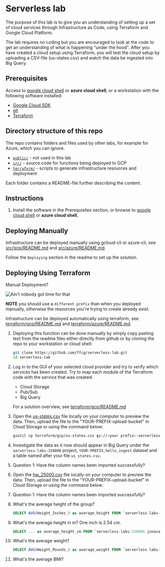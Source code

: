 # Serverless lab

The purpose of this lab is to give you an understanding of setting up a set of cloud services through Infrastructure as Code, using Terraform and Google Cloud Platform.

The lab requires no coding but you are encouraged to look at the code to get an understanding of what is happening "under the hood". After you have created a cloud setup using Terraform, you will test the cloud setup by uploading a CSV-file (us-states.csv) and watch the data be ingested into Big Query.

## Prerequisites

Access to [google cloud shell](https://console.cloud.google.com/home/dashboard?project=serverless-labs-328806&cloudshell=true) or **azure cloud shell**, or a workstation with the following software installed:

* [Google Cloud SDK](https://cloud.google.com/sdk)
* [git](https://git-scm.com/)
* [Terraform](https://learn.hashicorp.com/tutorials/terraform/install-cli)

## Directory structure of this repo

The repo contains folders and files used by other labs, for example for Azure, which you can ignore. 

* [`public/`](./public)  - not used in this lab
* [`src/`](./src)  - source code for functions being deployed to GCP
* [`terraform/`](./terraform)  - scripts to generate infrastructure resources and deployment

Each folder contains a README-file further describing the content.

## Instructions

1. Install the software in the Prerequisites section, or browse to [google cloud shell](https://console.cloud.google.com/home/dashboard?project=serverless-labs-328806&cloudshell=true) or **azure cloud shell**,

## Deploying Manually

Infrastructure can be deployed manually using gcloud-cli or azure-cli, see [src/gcp/README.md](src/gcp/README.md) and [src/azure/README.md](src/azure/README.md).

Follow the `Deploying` section in the readme to set up the solution.

## Deploying Using Terraform

Manual Deployment?

![Ain't nobody got time for that](https://media0.giphy.com/media/bWM2eWYfN3r20/giphy.webp?cid=ecf05e4761b2pi0htcs4yrztb3jpp8lfba29cmfjme6r50mo&rid=giphy.webp&ct=g)

**NOTE** you should use a `different prefix` than when you deployed manually, otherwise the resources you're trying to create already exist.

Infrastructure can be deployed automatically using terraform, see [terraform/gcp/README.md](terraform/gcp/README.md) and [terraform/azure/README.md](terraform/azure/README.md).

1. Deploying this function can be done manually by simply copy pasting text from the readme files either directly from github or by cloning the repo to your workstation or cloud shell:

    ```sh
    git clone https://github.com/ffcg/serverless-lab.git
    cd serverless-lab
    ```

1. Log in to the GUI of your selected cloud provider and try to verify which services has been created. Try to map each module of the Terraform code with the service that was created:

    - Cloud Storage
    - Pub/Sub
    - Big Query

    For a solution overview, see [terraform/gcp/README.md](./terraform/gcp/README.md)

1. Open the [us-states.csv](terraform/gcp/us-states.csv) file locally on your computer to preview the data. Then, upload the file to the "YOUR-PREFIX-upload-bucket" in Cloud Storage or using the command below: 

    ```sh
    gsutil cp terraform/gcp/us-states.csv gs://<your prefix>-serverless-labs-328806-upload-bucket
    ```

1. Investigate the data as it now should appear in Big Query under the `serverless-labs-328806` project, `YOUR-PREFIX_hello_ingest` dataset and a table named after your file `us_states.csv`.

1. Question 1: Have the column names been imported successfully?

1. Open the [hw_25000.csv](terraform/gcp/hw_25000.csv) file locally on your computer to preview the data. Then, upload the file to the "YOUR-PREFIX-upload-bucket" in Cloud Storage or using the command below: 

1. Question 1: Have the column names been imported successfully?

1. What's the average height of the group?

    ```sql
    SELECT AVG(Height_Inches_) as average_height FROM `serverless-labs-328806.<your prefix>_hello_ingest.hw_25000_csv`
    ```

1. What's the average height in m? One inch is 2.54 cm.

    ```sql
    SELECT ... as average_height_cm FROM `serverless-labs-328806.jonasahnstedt_hello_ingest.hw_25000_csv`
    ```

1. What's the average weight?

    ```sql
    SELECT AVG(Weight_Pounds_) as average_weight FROM `serverless-labs-328806.jonasahnstedt_hello_ingest.hw_25000_csv`
    ```

1. What's the average BMI?